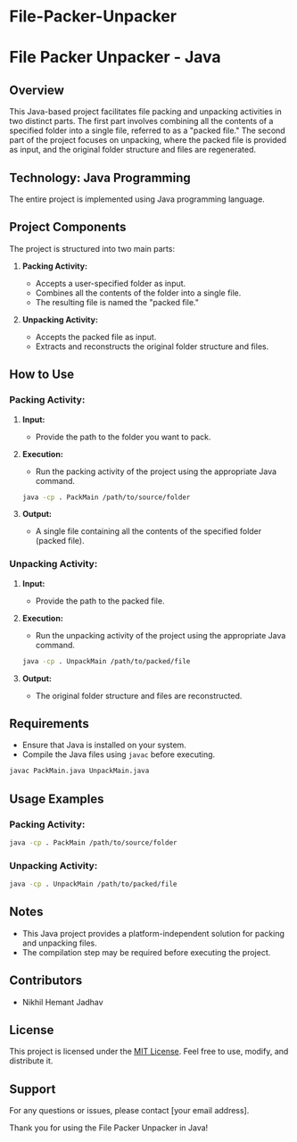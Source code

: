 # File-Packer-Unpacker
# File Packer Unpacker - Java

## Overview

This Java-based project facilitates file packing and unpacking activities in two distinct parts. The first part involves combining all the contents of a specified folder into a single file, referred to as a "packed file." The second part of the project focuses on unpacking, where the packed file is provided as input, and the original folder structure and files are regenerated.

## Technology: Java Programming

The entire project is implemented using Java programming language.

## Project Components

The project is structured into two main parts:

1. **Packing Activity:**
   - Accepts a user-specified folder as input.
   - Combines all the contents of the folder into a single file.
   - The resulting file is named the "packed file."

2. **Unpacking Activity:**
   - Accepts the packed file as input.
   - Extracts and reconstructs the original folder structure and files.

## How to Use

### Packing Activity:

1. **Input:**
   - Provide the path to the folder you want to pack.

2. **Execution:**
   - Run the packing activity of the project using the appropriate Java command.

   ```bash
   java -cp . PackMain /path/to/source/folder
   ```

3. **Output:**
   - A single file containing all the contents of the specified folder (packed file).

### Unpacking Activity:

1. **Input:**
   - Provide the path to the packed file.

2. **Execution:**
   - Run the unpacking activity of the project using the appropriate Java command.

   ```bash
   java -cp . UnpackMain /path/to/packed/file
   ```

3. **Output:**
   - The original folder structure and files are reconstructed.

## Requirements

- Ensure that Java is installed on your system.
- Compile the Java files using `javac` before executing.

```bash
javac PackMain.java UnpackMain.java
```

## Usage Examples

### Packing Activity:

```bash
java -cp . PackMain /path/to/source/folder
```

### Unpacking Activity:

```bash
java -cp . UnpackMain /path/to/packed/file
```

## Notes

- This Java project provides a platform-independent solution for packing and unpacking files.
- The compilation step may be required before executing the project.

## Contributors

- Nikhil Hemant Jadhav

## License

This project is licensed under the [MIT License](LICENSE). Feel free to use, modify, and distribute it.

## Support

For any questions or issues, please contact [your email address].

Thank you for using the File Packer Unpacker in Java!
